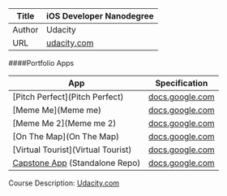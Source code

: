 Title  | iOS Developer Nanodegree
-------|-------------------
Author | Udacity
URL    | [udacity.com](https://www.udacity.com/course/ios-developer-nanodegree--nd003)


####Portfolio Apps

App | Specification
-------|--------------
[Pitch Perfect](Pitch Perfect)|[docs.google.com](https://docs.google.com/document/d/1giyVDlOLBPUyNDVf_Eyqt0Oyxb-3sUDKPFK-XBkZNbc/pub?embedded=true)
[Meme Me](Meme me) |[docs.google.com](https://docs.google.com/document/d/1bt-SoB1GgqLebcT2mtE6hglkByzlxrobR5eHFMGPcTg/pub?embedded=true)
[Meme Me 2](Meme me 2) |[docs.google.com](https://docs.google.com/document/d/1G2onkzN_weWmiYErhQJw1lB9-zxM-2TQ0N5bNMAaI7I/pub?embedded=true)
[On The Map](On The Map)|[docs.google.com](https://docs.google.com/document/d/1tPF1tmSzVYPSbpl7_JCeMKglKMIs3dUa4OrSAKEYNAs/pub?embedded=true)
[Virtual Tourist](Virtual Tourist)|[docs.google.com](https://docs.google.com/document/d/1j-UIi1jJGuNWKoEjEk09wwYf4ebefnwcVrUYbiHh1MI/pub?embedded=true)
[Capstone App](https://github.com/tomtclai/SiteSee) (Standalone Repo)|[docs.google.com](https://docs.google.com/document/d/1CWsC1jszFEYX5EM3CE9sX88FuIZCim4fMNml-lUPKlo/pub?embedded=true)


Course Description: [Udacity.com](https://www.udacity.com/course/ios-developer-nanodegree--nd003)
